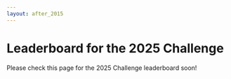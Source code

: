 ```yaml
---
layout: after_2015
---
```


# Leaderboard for the 2025 Challenge

Please check this page for the 2025 Challenge leaderboard soon!
